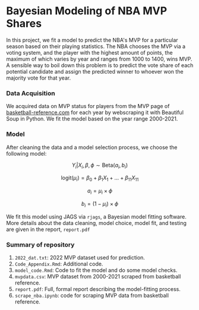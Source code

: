 # Bayesian Modeling of NBA MVP Shares

In this project, we fit a model to predict the NBA's MVP for a particular season based on their playing statistics. The NBA chooses the MVP via a voting system, and the player with the highest amount of points, the maximum of which varies by year and ranges from 1000 to 1400, wins MVP. A sensible way to boil down this problem is to predict the vote share of each potential candidate and assign the predicted winner to whoever won the majority vote for that year.

### Data Acquisition
We acquired data on MVP status for players from the MVP page of [basketball-reference.com](basketball-reference.com) for each year by webscraping it with Beautiful Soup in Python. We fit the model based on the year range 2000-2021.

### Model
After cleaning the data and a model selection process, we choose the following model:

$$Y_i | X_i, \beta,\phi \sim \text{Beta}(a_i, b_i)$$

$$\text{logit}(\mu_i) = \beta_0 + \beta_1X_1 +\dots+ \beta_{11}X_{11}$$

$$a_i = \mu_i \times \phi$$

$$b_i = (1 - \mu_i) \times \phi$$

We fit this model using JAGS via `rjags`, a Bayesian model fitting software. More details about the data cleaning, model choice, model fit, and testing are given in the report, `report.pdf`

### Summary of repository
1. `2022_dat.txt`: 2022 MVP dataset used for prediction.
2. `Code_Appendix.Rmd`: Additional code. 
3. `model_code.Rmd`: Code to fit the model and do some model checks.
4. `mvpdata.csv`: MVP dataset from 2000-2021 scraped from basketball reference.
5. `report.pdf`: Full, formal report describing the model-fitting process.
6. `scrape_nba.ipynb`: code for scraping MVP data from basketball reference.
